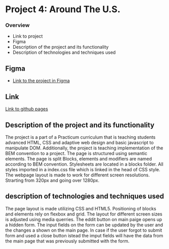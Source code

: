 # Project 4: Around The U.S.

### Overview
- Link to project
- Figma
- Description of the project and its functionality
- Description of technologies and techniques used

## Figma

- [Link to the project in Figma](https://www.figma.com/file/xM9rNsdK4iNcFJmDZho3Aw/Sprint-3%3A-From-Portland-to-Portland-%2F-desktop-%2B-mobile?node-id=500%3A0)

## Link
[Link to github pages](https://momofcats.github.io/web_project_4/index.html)

## Description of the project and its functionality
The project is a part of a Practicum curriculum that is teaching students advanced HTML, CSS and adaptive web design and basic javascript to manipulate DOM. Additionally, the project is teaching implementation of the BEM convention to a project.
The page is structured using semantic elements. The page is split Blocks, elements and modifiers are named according to BEM convention. Stylesheets are located in a blocks folder. All styles imported in a index.css file which is linked in the head of CSS style. The webpage layout is made to work for different screen resolutions. Strarting from 320px and going over 1280px.

## description of technologies and techniques used
The page layout is made utilizing CSS and HTML5. Positioning of blocks and elements rely on flexbox and grid. The layout for different screen sizes is adjusted using media querries. The eddit button on main paige opens up a hidden form. The input fields on the form can be updated by the user and the changes a shown on the main page. In case if the user forgot to submit form and used a close button istead the imput fields will have the data from the main page that was previously submitted with the form.
